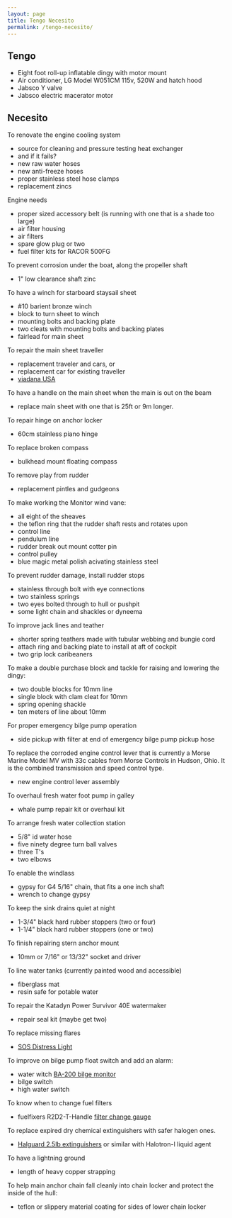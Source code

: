 ```yaml
---
layout: page
title: Tengo Necesito
permalink: /tengo-necesito/
---
```

## Tengo

- Eight foot roll-up inflatable dingy with motor mount
- Air conditioner, LG Model W051CM 115v, 520W and hatch hood
- Jabsco Y valve
- Jabsco electric macerator motor

## Necesito

To renovate the engine cooling system
- source for cleaning and pressure testing heat exchanger
- and if it fails?
- new raw water hoses
- new anti-freeze hoses
- proper stainless steel hose clamps
- replacement zincs

Engine needs
- proper sized accessory belt (is running with one that is a shade too large)
- air filter housing
- air filters
- spare glow plug or two
- fuel filter kits for RACOR 500FG

To prevent corrosion under the boat, along the propeller shaft
- 1" low clearance shaft zinc

To have a winch for starboard staysail sheet
- #10 barient bronze winch
- block to turn sheet to winch
- mounting bolts and backing plate
- two cleats with mounting bolts and backing plates
- fairlead for main sheet

To repair the main sheet traveller
- replacement traveler and cars, or
- replacement car for existing traveller
- [viadana USA](https://www.viadanausa.com/)

To have a handle on the main sheet when the main is out on the beam
- replace main sheet with one that is 25ft or 9m longer.

To repair hinge on anchor locker
- 60cm stainless piano hinge

To replace broken compass
- bulkhead mount floating compass

To remove play from rudder
- replacement pintles and gudgeons

To make working the Monitor wind vane:
- all eight of the sheaves
- the teflon ring that the rudder shaft rests and rotates upon
- control line
- pendulum line
- rudder break out mount cotter pin
- control pulley
- blue magic metal polish acivating stainless steel

To prevent rudder damage, install rudder stops
- stainless through bolt with eye connections
- two stainless springs
- two eyes bolted through to hull or pushpit
- some light chain and shackles or dyneema

To improve jack lines and teather
- shorter spring teathers made with tubular webbing and bungie cord
- attach ring and backing plate to install at aft of cockpit
- two grip lock caribeaners

To make a double purchase block and tackle for raising and lowering the dingy:
- two double blocks for 10mm line
- single block with clam cleat for 10mm
- spring opening shackle
- ten meters of line about 10mm

For proper emergency bilge pump operation
- side pickup with filter at end of emergency bilge pump pickup hose

To replace the corroded engine control lever that is currently a Morse Marine
Model MV with 33c cables from Morse Controls in Hudson, Ohio. It is the
combined transmission and speed control type.
- new engine control lever assembly

To overhaul fresh water foot pump in galley
- whale pump repair kit or overhaul kit

To arrange fresh water collection station
- 5/8" id water hose
- five ninety degree turn ball valves
- three T's
- two elbows

To enable the windlass
- gypsy for G4 5/16" chain, that fits a one inch shaft
- wrench to change gypsy

To keep the sink drains quiet at night
- 1-3/4" black hard rubber stoppers (two or four)
- 1-1/4" black hard rubber stoppers (one or two)

To finish repairing stern anchor mount
- 10mm or 7/16" or 13/32" socket and driver

To line water tanks (currently painted wood and accessible)
- fiberglass mat
- resin safe for potable water

To repair the Katadyn Power Survivor 40E watermaker
- repair seal kit (maybe get two)

To replace missing flares
- [SOS Distress Light](
  https://www.amazon.com/-/es/Electronic-Distress-bandera-angustia-silbato/dp/B081GHJ9XC)

To improve on bilge pump float switch and add an alarm:
- water witch [BA-200 bilge monitor](
  https://waterwitchinc.com/product/model-ba200-bilge-monitor/)
- bilge switch
- high water switch

To know when to change fuel filters
- fuelfixers R2D2-T-Handle [filter change gauge](
  https://www.fuelfixers.com/estore/r2d2-handle-filter-change-gauge-p-86.html)

To replace expired dry chemical extinguishers with safer halogen ones.
- [Halguard 2.5lb extinguishers](https://www.h3rperformance.com/p4762-hg250b)
  or similar with Halotron-I liquid agent

To have a lightning ground
- length of heavy copper strapping

To help main anchor chain fall cleanly into chain locker and protect the
inside of the hull:
- teflon or slippery material coating for sides of lower chain locker

